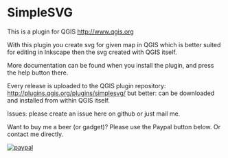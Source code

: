 # SimpleSVG

This is a plugin for QGIS http://www.qgis.org

With this plugin you create svg for given map in QGIS which is better suited for editing in Inkscape then the svg created with QGIS itself.

More documentation can be found when you install the plugin, and press the help button there.

Every release is uploaded to the QGIS plugin repository: http://plugins.qgis.org/plugins/simplesvg/ but better: can be downloaded and installed from within QGIS itself.

Issues: please create an issue here on github or just mail me.

Want to buy me a beer (or gadget)? Please use the Paypal button below. Or contact me directly.

[![paypal](https://www.paypalobjects.com/en_US/NL/i/btn/btn_donateCC_LG.gif)](https://www.paypal.com/cgi-bin/webscr?cmd=_donations&business=DZ8R5JPAW55CJ&currency_code=EUR&source=url)


